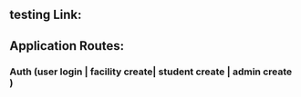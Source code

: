 ## testing Link: 

## Application Routes:

### Auth (user login | facility create| student create | admin create )